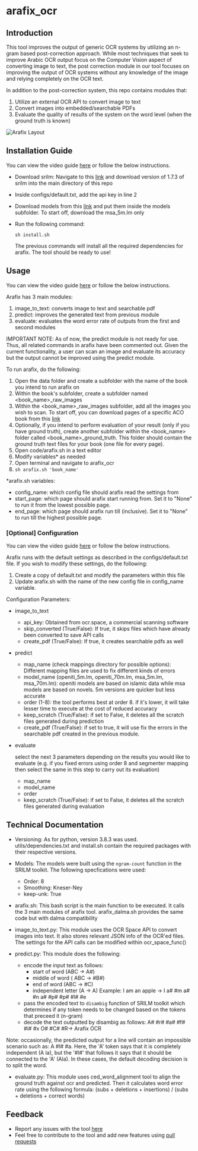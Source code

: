 # arafix_ocr

## Introduction
This tool improves the output of generic OCR systems by utilizing an n-gram based post-correction approach. While most techniques that seek to improve Arabic OCR output focus on the Computer Vision aspect of converting image to text, the post correction module in our tool focuses on improving the output of OCR systems without any knowledge of the image and relying completely on the OCR text. 

In addition to the post-correction system, this repo contains modules that: 
1) Utilize an external OCR API to convert image to text
2) Convert images into embedded/searchable PDFs
3) Evaluate the quality of results of the system on the word level (when the ground truth is known)

![Arafix Layout](https://github.com/aizazansari/arafix_ocr/blob/841b9deca62abe53b5647474de4a72536fb0d37f/code/utils/Arafix%20Layout.png)

## Installation Guide

You can view the video guide [here](https://drive.google.com/file/d/16rBqltKZ2vWwkrjNsTxvIFLl9QTFQbmF/view) or follow the below instructions.

- Download srilm: Navigate to this [link](http://www.speech.sri.com/projects/srilm/download.html) and download version of 1.7.3 of srilm into the main directory of this repo
- Inside configs/default.txt, add the api key in line 2
- Download models from this [link](https://drive.google.com/drive/folders/1TTcSZsC-NSo2TQbcznv3mSvus7m2i5Xp?usp=sharing) and put them inside the models subfolder. To start off, download the msa_5m.lm only
- Run the following command:
  
  ```sh install.sh```
  
  The previous commands will install all the required dependencies for arafix. The tool should be ready to use!
  
## Usage

You can view the video guide [here](https://drive.google.com/file/d/16rBqltKZ2vWwkrjNsTxvIFLl9QTFQbmF/view) or follow the below instructions.

Arafix has 3 main modules:
1) image_to_text: converts image to text and searchable pdf
2) predict: improves the generated text from previous module
3) evaluate: evaluates the word error rate of outputs from the first and second modules

IMPORTANT NOTE: As of now, the predict module is not ready for use. Thus, all related commands in arafix have been commented out. Given the current functionality, a user can scan an image and evaluate its accuracy but the output cannot be improved using the predict module.

To run arafix, do the following:
1) Open the data folder and create a subfolder with the name of the book you intend to run arafix on
2) Within the book's subfolder, create a subfolder named <book_name>_raw_images
3) Within the <book_name>_raw_images subfolder, add all the images you wish to scan. To start off, you can download pages of a specific ACO book from this [link](https://nyu.app.box.com/s/7bp5pxmzbs5b3hthsbhvnibe5hfzq75i/folder/139338071947)
4) Optionally, if you intend to perform evaluation of your result (only if you have ground truth), create another subfolder within the <book_name> folder called <book_name>_ground_truth. This folder should contain the ground truth text files for your book (one file for every page). 
5) Open code/arafix.sh in a text editor
6) Modify variables* as needed
7) Open terminal and navigate to arafix_ocr
8) ```sh arafix.sh 'book_name'```

*arafix.sh variables:
- config_name: which config file should arafix read the settings from
- start_page: which page should arafix start running from. Set it to "None" to run it from the lowest possible page.
- end_page: which page should arafix run till (inclusive). Set it to "None" to run till the highest possible page.

### [Optional] Configuration

You can view the video guide [here](https://drive.google.com/file/d/1w8k352Rs-ZoBe0_gJQyVzrijCP-JpTU9/view?usp=sharing) or follow the below instructions.

Arafix runs with the default settings as described in the configs/default.txt file. If you wish to modify these settings, do the following:
1) Create a copy of default.txt and modify the parameters within this file
2) Update arafix.sh with the name of the new config file in config_name variable.

Configuration Parameters:
- image_to_text
  - api_key: Obtained from ocr.space, a commercial scanning software
  - skip_converted (True/False): If true, it skips files which have already been converted to save API calls
  - create_pdf (True/False): If true, it creates searchable pdfs as well

- predict
  - map_name (check mappings directory for possible options): Different mapping files are used to fix different kinds of errors
  - model_name (openiti_5m.lm, openiti_70m.lm, msa_5m.lm, msa_70m.lm): openiti models are based on islamic data while msa models are based on novels. 5m versions are quicker but less accurate
  - order (1-8): the tool performs best at order 8. if it's lower, it will take lesser time to execute at the cost of reduced accuracy
  - keep_scratch (True/False): if set to False, it deletes all the scratch files generated during prediction
  - create_pdf (True/False): if set to true, it will use fix the errors in the searchable pdf created in the previous module.

- evaluate

  select the next 3 parameters depending on the results you would like to evaluate (e.g. if you fixed errors using order 8 and segmenter mapping then select the same in this step to carry out its evaluation)
  
  - map_name 
  - model_name
  - order
  - keep_scratch (True/False): if set to False, it deletes all the scratch files generated during evaluation


## Technical Documentation
  - Versioning: As for python, version 3.8.3 was used. utils/dependencies.txt and install.sh contain the required packages with their respective versions.
  - Models: The models were built using the ```ngram-count``` function in the SRILM toolkit. The following specfications were used:
    - Order: 8
    - Smoothing: Kneser-Ney
    - keep-unk: True

  - arafix.sh: This bash script is the main function to be executed. It calls the 3 main modules of arafix tool. arafix_dalma.sh provides the same code but with dalma compatibility
  - image_to_text.py: This module uses the OCR Space API to convert images into text. It also stores relevant JSON info of the OCR'ed files. The settings for the API calls can be modified within ocr_space_func() 
  - predict.py: This module does the following:
    - encode the input text as follows:
      - start of word (ABC -> A\#)
      - middle of word ( ABC -> \#B\#)
      - end of word (ABC -> \#C)
      - independent letter (A -> A)
    Example: I am an apple -> I a# #m a# #n a# #p# #p# #l# #e
    - pass the encoded text to ```disambig``` function of SRILM toolkit which determines if any token needs to be changed based on the tokens that preceed it (n-gram)
    - decode the text outputted by disambig as follows:
      A# #r# #a# #f# #i# #x O# #C# #R-> Arafix OCR
      
Note: occasionally, the predicted output for a line will contain an impossible scenario such as: A #l# #a. Here, the 'A' token says that it is completely independent (A la), but the '#l#' that follows it says that it should be connected to the 'A' (Ala). In these cases, the default decoding decision is to split the word.
      
  - evaluate.py: This module uses ced_word_alignment tool to align the ground truth against ocr and predicted. Then it calculates word error rate using the following formula: (subs + deletions + insertions) / (subs + deletions + correct words) 

## Feedback

- Report any issues with the tool [here](https://github.com/aizazansari/arafix_ocr/issues)
- Feel free to contribute to the tool and add new features using [pull requests](https://github.com/aizazansari/arafix_ocr/pulls)


  
